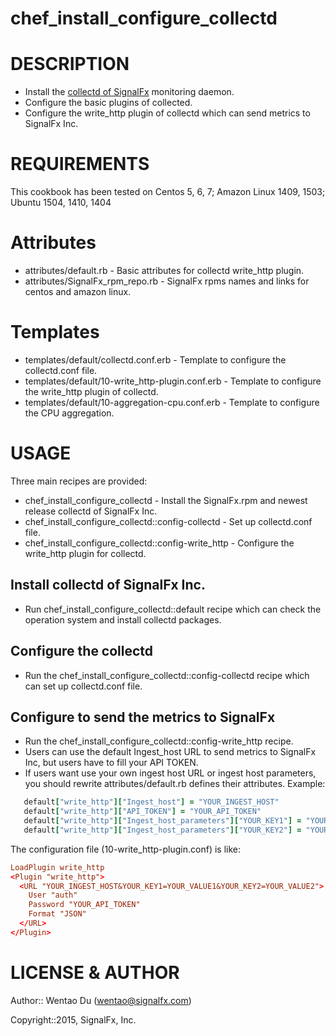# chef_install_configure_collectd #

# DESCRIPTION #

- Install the [collectd of SignalFx](https://github.com/signalfx/collectd/) monitoring daemon.
- Configure the basic plugins of collected.
- Configure the write_http plugin of collectd which can send metrics to SignalFx Inc.

# REQUIREMENTS #

This cookbook has been tested on 
Centos 5, 6, 7;
Amazon Linux 1409, 1503;
Ubuntu 1504, 1410, 1404

# Attributes #

* attributes/default.rb - Basic attributes for collectd write_http plugin.
* attributes/SignalFx_rpm_repo.rb - SignalFx rpms names and links for centos and amazon linux.

# Templates #

* templates/default/collectd.conf.erb - Template to configure the collectd.conf file.
* templates/default/10-write_http-plugin.conf.erb - Template to configure the write_http plugin of collectd.
* templates/default/10-aggregation-cpu.conf.erb - Template to configure the CPU aggregation.

# USAGE #

Three main recipes are provided: 

* chef_install_configure_collectd - Install the SignalFx.rpm and newest release collectd of SignalFx Inc.
* chef_install_configure_collectd::config-collectd - Set up collectd.conf file.
* chef_install_configure_collectd::config-write_http - Configure the write_http plugin for collectd.

## Install collectd of SignalFx Inc. ##

* Run chef_install_configure_collectd::default recipe which can check the operation system and install collectd packages.

## Configure the collectd ##

* Run the chef_install_configure_collectd::config-collectd recipe which can set up collectd.conf file.

## Configure to send the metrics to SignalFx ##
* Run the chef_install_configure_collectd::config-write_http recipe.
* Users can use the default Ingest_host URL to send metrics to SignalFx Inc, but users have to fill your API TOKEN.
* If users want use your own ingest host URL or ingest host parameters, you should rewrite attributes/default.rb defines their attributes. Example:

```ruby
   default["write_http"]["Ingest_host"] = "YOUR_INGEST_HOST"
   default["write_http"]["API_TOKEN"] = "YOUR_API_TOKEN"
   default["write_http"]["Ingest_host_parameters"]["YOUR_KEY1"] = "YOUR_VALUE1"
   default["write_http"]["Ingest_host_parameters"]["YOUR_KEY2"] = "YOUR_VALUE2"
```
The configuration file (10-write_http-plugin.conf) is like:
```conf
LoadPlugin write_http
<Plugin "write_http">
  <URL "YOUR_INGEST_HOST&YOUR_KEY1=YOUR_VALUE1&YOUR_KEY2=YOUR_VALUE2">
    User "auth"
    Password "YOUR_API_TOKEN"
    Format "JSON"
  </URL>
</Plugin>
```

# LICENSE & AUTHOR #

Author:: Wentao Du (<wentao@signalfx.com>)

Copyright::2015, SignalFx, Inc.

